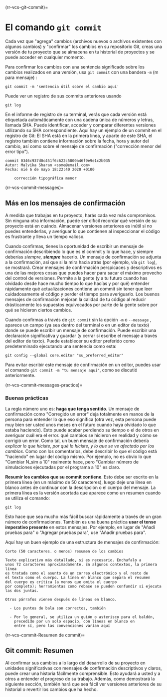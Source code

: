 (rr-vcs-git-commit)=
# El comando `git commit`

Cada vez que "agrega" cambios (archivos nuevos o archivos existentes con algunos cambios) y "confirmar" los cambios en su repositorio Git, creas una versión de tu proyecto que se almacena en tu historial de proyectos y se puede acceder en cualquier momento.

Para confirmar los cambios con una sentencia significado sobre los cambios realizados en una versión, usa `git commit` con una bandera `-m` (m para mensaje) :

```
git commit -m 'sentencia útil sobre el cambio aquí'
```

Puede ver un registro de sus commits anteriores usando

```
git log
```

En el informe de registro de su terminal, verás que cada versión está etiquetada automáticamente con una cadena única de números y letras, llamada SHA. Puede identificar, acceder y comparar diferentes versiones utilizando su SHA correspondiente. Aquí hay un ejemplo de un commit en el registro de Git: El SHA está en la primera línea, y aparte de este SHA, el registro también contiene información sobre la fecha, hora y autor del cambio, así como sobre el mensaje de confirmación ("corrección menor del error tipo").

```
commit 0346c937d0c451f6c622c5800a46f9e9e1c2b035
Autor: Malvika Sharan <some@email.com>
Fecha: mié 6 de mayo 18:22:40 2020 +0100

    corrección tipográfica menor

```

(rr-vcs-commit-messages)=
## Más en los mensajes de confirmación

A medida que trabajas en tu proyecto, harás cada vez más compromisos. Sin ninguna otra información, puede ser difícil recordar qué versión de su proyecto está en cuándo. Almacenar versiones anteriores es inútil si no puedes entenderlas, y averiguar lo que contienen al inspeccionar el código es frustrante y lleva un tiempo valioso.

Cuando confirmas, tienes la oportunidad de escribir un mensaje de confirmación describiendo lo que es el commit y lo que hace, y siempre deberías *siempre,* **_siempre_** hacerlo. Un mensaje de confirmación se adjunta a la confirmación, así que si la mira hacia atrás (por ejemplo, vía `git log`), se mostrará. Crear mensajes de confirmación perspicaces y descriptivos es una de las mejores cosas que puedes hacer para sacar el máximo provecho del control de versiones. Permite a la gente (y a tu futuro cuando has olvidado desde hace mucho tiempo lo que hacías y por qué) entender rápidamente qué actualizaciones contiene un commit sin tener que leer cuidadosamente el código y perder el tiempo para averiguarlo. Los buenos mensajes de confirmación mejoran la calidad de tu código al reducir drásticamente los supuestos equivocados por parte de la gente sobre por qué se hicieron ciertos cambios.

Cuando confirmas a través de `git commit` sin la opción `-m` o `--message` , aparece un campo (ya sea dentro del terminal o en un editor de texto) donde se puede escribir un mensaje de confirmación. Puede escribir una declaración significativa y guardar (y cerrar si escribe el mensaje a través del editor de texto). Puede establecer su editor preferido como predeterminado ejecutando una sentencia como esta:

```
git config --global core.editor "su_preferred_editor"
```

Para evitar escribir este mensaje de confirmación en un editor, puedes usar el comando `git commit -m "tu mensaje aquí"`, como se discutió anteriormente.

(rr-vcs-commit-messages-practice)=
### Buenas prácticas

La regla número uno es: **haga que tenga sentido**. Un mensaje de confirmación como "Corregido un error" deja totalmente en manos de la persona para entender lo que eso significa (otra vez, esta persona puede muy bien ser usted unos meses en el futuro cuando haya olvidado lo que estaba haciendo). Esto puede acabar perdiendo su tiempo o el de otros en averiguar cuál era el error. qué cambios se hicieron en realidad y cómo se corrigió un error. Como tal, un buen mensaje de confirmación debería *explicar lo que hiciste, por qué lo hiciste, y lo que se ve afectado por los cambios*. Como con los comentarios, debe describir lo que el código está "haciendo" en lugar del código mismo. Por ejemplo, no es obvio lo que "Cambiar N_sim a 10" realmente hace, pero "Cambiar número de simulaciones ejecutadas por el programa a 10" es claro.

**Resumir los cambios que su commit contiene**. Esto debe ser escrito en la primera línea (en un máximo de 50 caracteres), luego deje una línea en blanco antes de continuar con la descripción o el cuerpo del mensaje. La primera línea es la versión acortada que aparece como un resumen cuando se utiliza el comando:

```
git log
```

Esto hace que sea mucho más fácil buscar rápidamente a través de un gran número de confirmaciones. También es una buena práctica **usar el tense imperativo presente** en estos mensajes. Por ejemplo, en lugar de "Añadí pruebas para" o "Agregar pruebas para", use "Añadir pruebas para".

Aquí hay un buen ejemplo de una estructura de mensajes de confirmación:

```
Corto (50 caracteres. o menos) resumen de los cambios

Texto explicativo más detallado, si es necesario. Enchufalo a
unos 72 caracteres aproximadamente. En algunos contextos, la primera línea
es tratada como el asunto de un correo electrónico y el resto de
el texto como el cuerpo. La línea en blanco que separa el resumen
del cuerpo es crítica (a menos que omita el cuerpo
por completo); herramientas como rebase se pueden confundir si ejecuta
las dos juntas.

Otros párrafos vienen después de líneas en blanco.

  - Los puntos de bala son correctos, también

  - Por lo general, se utiliza un guión o asterisco para el baldón,
    precedido por un solo espacio, con líneas en blanco en
    entre sí, pero las convenciones varían aquí
```
(rr-vcs-commit-Resumen de commit)=
## Git commit: Resumen

Al confirmar sus cambios a lo largo del desarrollo de su proyecto en unidades significativas con mensajes de confirmación descriptivos y claros, puede crear una historia fácilmente comprensible. Esto ayudará a usted y a otros a entender el progreso de su trabajo. Además, como demostrará la siguiente sección, también hará que sea fácil ver versiones anteriores de su historial o revertir los cambios que ha hecho.
